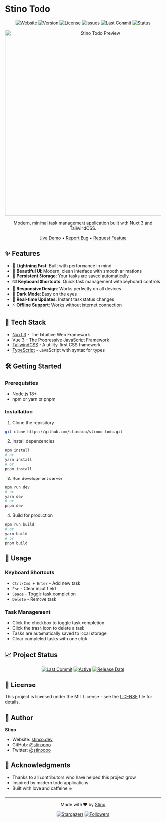 # Stino Todo

<div align="center">

[![Website](https://img.shields.io/badge/Website-todo.stinoo.dev-cyan)](https://todo.stinoo.dev)
[![Version](https://img.shields.io/badge/version-1.0.0-blue)](https://github.com/stinoooo/stinoo-todo/releases)
[![License](https://img.shields.io/badge/License-MIT-blue)](#license)
[![Issues](https://img.shields.io/github/issues/stinoooo/stinoo-todo)](https://github.com/stinoooo/stinoo-todo/issues)
[![Last Commit](https://img.shields.io/github/last-commit/stinoooo/stinoo-todo)](https://github.com/stinoooo/stinoo-todo/commits)
[![Status](https://img.shields.io/website?url=https%3A%2F%2Ftodo.stinoo.dev)](https://todo.stinoo.dev)

<a href="https://todo.stinoo.dev">
  <img src="preview.png" alt="Stino Todo Preview" width="600px" />
</a>

Modern, minimal task management application built with Nuxt 3 and TailwindCSS.

[Live Demo](https://todo.stinoo.dev) • [Report Bug](https://github.com/stinoooo/stinoo-todo/issues) • [Request Feature](https://github.com/stinoooo/stinoo-todo/issues)

</div>

## ✨ Features

- 🚀 **Lightning Fast**: Built with performance in mind
- 🎨 **Beautiful UI**: Modern, clean interface with smooth animations
- 💾 **Persistent Storage**: Your tasks are saved automatically
- ⌨️ **Keyboard Shortcuts**: Quick task management with keyboard controls
- 📱 **Responsive Design**: Works perfectly on all devices
- 🌙 **Dark Mode**: Easy on the eyes
- 🔄 **Real-time Updates**: Instant task status changes
- ⚡ **Offline Support**: Works without internet connection

## 🚀 Tech Stack

- [Nuxt 3](https://nuxt.com/) - The Intuitive Web Framework
- [Vue 3](https://vuejs.org/) - The Progressive JavaScript Framework
- [TailwindCSS](https://tailwindcss.com/) - A utility-first CSS framework
- [TypeScript](https://www.typescriptlang.org/) - JavaScript with syntax for types

## 🛠️ Getting Started

### Prerequisites

- Node.js 18+
- npm or yarn or pnpm

### Installation

1. Clone the repository

```bash
git clone https://github.com/stinoooo/stinoo-todo.git
```

2. Install dependencies
```bash
npm install
# or
yarn install
# or
pnpm install
```

3. Run development server
```bash
npm run dev
# or
yarn dev
# or
pnpm dev
```

4. Build for production
```bash
npm run build
# or
yarn build
# or
pnpm build
```

## 🌟 Usage

### Keyboard Shortcuts

- `Ctrl/Cmd + Enter` - Add new task
- `Esc` - Clear input field
- `Space` - Toggle task completion
- `Delete` - Remove task

### Task Management

- Click the checkbox to toggle task completion
- Click the trash icon to delete a task
- Tasks are automatically saved to local storage
- Clear completed tasks with one click

## 📈 Project Status

<div align="center">

[![Last Commit](https://img.shields.io/github/last-commit/stinoooo/stinoo-todo?style=for-the-badge)](https://github.com/stinoooo/stinoo-todo/commits)
[![Active](https://img.shields.io/badge/Maintenance%20Level-Active-green.svg?style=for-the-badge)](https://github.com/stinoooo/stinoo-todo)
[![Release Date](https://img.shields.io/github/release-date/stinoooo/stinoo-todo?style=for-the-badge)](https://github.com/stinoooo/stinoo-todo/releases)

</div>

## 📝 License

This project is licensed under the MIT License - see the [LICENSE](LICENSE) file for details.

## 👤 Author

**Stino**

- Website: [stinoo.dev](https://stinoo.dev)
- GitHub: [@stinoooo](https://github.com/stinoooo)
- Twitter: [@stinoooo](https://twitter.com/stijnheemskerk_)

## 💖 Acknowledgments

- Thanks to all contributors who have helped this project grow
- Inspired by modern todo applications
- Built with love and caffeine ☕

---

<div align="center">

Made with ❤️ by [Stino](https://stinoo.dev)

[![Stargazers](https://img.shields.io/github/stars/stinoooo/stinoo-todo?style=social)](https://github.com/stinoooo/stinoo-todo/stargazers)
[![Followers](https://img.shields.io/github/followers/stinoooo?style=social)](https://github.com/stinoooo)

</div>